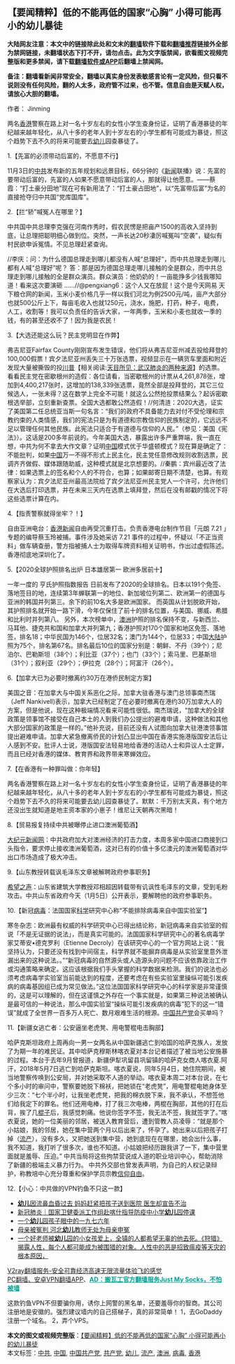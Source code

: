  <h2>【要闻精粹】低的不能再低的国家“心胸” 小得可能再小的幼儿暴徒</h2> <p class="notice"><b>大陆网友注意：本文中的链接除此处和文末的<a href="https://github.com/bannedbook/fanqiang" >翻墙</a>软件下载和<a href="https://github.com/killgcd/justmysocks/blob/master/README.md">翻墙推荐</a>链接外全部为禁网链接，未翻墙状态下打不开，请勿点击。此为文字版禁闻，欲看图文视频完整版和更多禁闻，请下载<a href="https://github.com/bannedbook/fanqiang">翻墙软件或APP</a>后翻墙上禁闻网。</p><p>备注：翻墙看新闻非常安全，翻墙以真实身份发表敏感言论有一定风险，但只看不说则没有任何风险，翻的人太多，政府管不过来，也不管。信息自由是天赋人权，请放心大胆的翻墙。</b></p>  <div class="entry"> <p>作者： Jinming</p> <p id="summary">两名<a href="https://www.bannedbook.org/bnews/tag/%e9%a6%99%e6%b8%af/" class="st_tag internal_tag" rel="tag" title="标签 香港 下的日志">香港</a>警察在路上对一名十岁左右的女性小学生查身份证，证明了香港暴徒的年纪越来越年轻化，从八十多的老年人到十岁左右的小学生都有可能成为暴徒，照这个趋势下去不久的将来可能要去<a href="https://www.bannedbook.org/bnews/tag/%E5%B9%BC%E5%84%BF/" class="st_tag internal_tag" rel="tag" title="标签 幼儿 下的日志">幼儿</a>园查暴徒了。</p> <p>1.【先富的必须带动后富的，不愿意不行】</p> <p></p> <p>11月3日的<a href="https://www.bannedbook.org/bnews/tag/%e4%b8%ad%e5%85%b1/" class="st_tag internal_tag" rel="tag" title="标签 中共 下的日志">中共</a>发布新的五年规划和远景目标，66分钟的《<span class='wp_keywordlink_affiliate'><a href="https://www.bannedbook.org/" title="新闻">新闻</a></span>联播》说：先富的要带动后富的，先富的人如果不愿意带动后富的人，那就得让他愿意。——蔡霞：“打土豪分田地”现在可有新用法了：“打土豪占田地”，以“先富带后富”为名的直接抢夺归中共国“党库国库”。</p> <p>2.【拦“轿”喊冤人在哪里？】</p> <p></p> <p>中共国中共总理李克强在河南作秀时，假农民愣是把亩产1500的高收入坚持到底，让总理把聪明细心做到位。突然，一声长达20秒凄厉喊冤叫“空袭”，疑似有村民欲申诉冤情。不见总理赶紧查询。</p> <p>//李庆：问：为什么德国总理走到哪儿都没有人喊“总理好”，而中共总理走到哪儿都有人喊“总理好”呢？ 答：那是因为德国总理走哪儿接触的全是群众，而中共总理走到哪儿接触的全是群众演员。群众演员：他奶奶的！一亩能挣多少钱我哪知道！看来这次要演砸 &#8230;&#8230;//@pengxiang6：这个人又在放屁！这个是今天网易 天下粮仓网的新闻，玉米小麦价格几乎一样以我们河北为例2500元/吨，亩产大部分也就500公斤上下，每亩毛收入也就1250元，浇水，施肥，打药，种子，电费，人工，收割等！我可以负责任的告诉大家，一年两季，玉米和小麦也就收一季的钱，有的甚至还收不了！因为我是农民！</p>  <p>3.【大选还能这么玩？民主党明显在作弊】</p> <p></p> <p>弗吉尼亚Fairfax County刚刚宣布发生错误，他们将从弗吉尼亚州减去投给拜登的100,000假票！宾夕法尼亚州丢失三十万张选票，视频显示在一辆货车里面和附近发现大量被撕毁的投<span class='wp_keywordlink'><a href="https://www.bannedbook.org/bnews/comments/20200816/1381118.html" title="天目所见：川普将再赢总统大选 共和党掌参众两院" target="_blank">川普</a></span>【相关阅读:<a href='https://www.bannedbook.org/bnews/comments/20200816/1381123.html' target='_blank'>天目所见：武汉肺炎的两种来源</a>】的选票。看看民主党在密歇根州的造假：各位请看，当密歇根州的计票从4,261,878张，增加到4,400,217张时，这增加的138,339张选票，竟然全部是投拜登的，其它三位候选人，一张未得？这在数学上完全不可能！就这么公然抢投票结果么？起诉密歇根选举部，立刻重新查票。全国大选都敢公然造假！//何清涟：2020大选，证实了美国第二任总统亚当斯一句名言：“我们的政府不具备能力去对付不受伦理和宗教约束的人类情感，我们的宪法只是为有道德和宗教信仰的民族制定的，它远远不足以管理任何其他民族。此宪法只适合于有道德与信仰的人民。”（参见：美国《宪法》）。这话是200多年前说的。今年美国大选，暴露出许多严重弊端，我一直在想，中共为何不拿去大作文章？证明<span class='wp_keywordlink_affiliate'><a href="https://www.bannedbook.org/" title="中国" target="_blank">中国</a></span>模式优于华盛顿模式？现在算是确定了：不能批判，如果<a href="https://www.bannedbook.org/bnews/tag/%E4%B8%AD%E5%9B%BD/" class="st_tag internal_tag" rel="tag" title="标签 中国 下的日志">中国</a>万一不得不形式上民主化，民主党任意修改规则收割选票，民调齐齐做假、媒体跟随助威，这种模式就是北京想要的。//秦鹏：宾州最近改了法律：如果选票上的签名和个人的不符合，也算；如果邮寄日期不清楚，也算。有观察家认为：宾夕法尼亚州最高法院给了宾夕法尼亚州民主党人一个许可，允许他们在大选后打印选票，并在未来三天内在选票上填拜登，然后在没有邮戳的情况下将这些选票计算在内。</p> <p>4.【指责警察就得坐牢？！】</p> <p>自由亚洲电台：<span class='wp_keywordlink_affiliate'><a href="https://www.bannedbook.org/bnews/cnnews/hknews/" title="香港新闻" target="_blank">香港新闻</a></span>自由再受沉重打击。负责香港电台制作节目「元朗 7.21 」专题的编导蔡玉玲被捕。事件涉及她采访 7.21 事件的过程中，怀疑以「不正当资料」做车辆查册，警方指被捕人士为取得车牌资料相关证明书，作出过虚假陈述。香港彻底地深圳化了。</p> <p>5.【2020全球护照排名出炉 日本雄居第一 欧洲多居前十】</p> <p></p> <p>一年一度的 亨氏护照指数报告 日前发布了2020的全球排名。日本以191个免签、落地签目的地，连续第3年蝉联第一的地位、新加坡位列第二、欧洲第一的德国与亚洲的韩国并列第三。余下的前10名大多是欧洲国家。 而英国从计划脱欧开始，其护照排名就开始一路下滑，今年仅保住了前十的排名位置，与美国、挪威、希腊和比利时并列第八。 另外，本次榜单中，<a href="https://www.bannedbook.org/bnews/tag/%e6%be%b3%e6%b4%b2/" class="st_tag internal_tag" rel="tag" title="标签 澳洲 下的日志">澳洲</a>护照的排名保持不变，与新西兰、马耳他、捷克共和国和加拿大并列第九；香港护照对170个国家和地区免签、落地签，排名18；中华民国为146个，位居32名；澳门为144个，位居33；中国<span class='wp_keywordlink_affiliate'><a href="https://www.bannedbook.org/" title="大陆" target="_blank">大陆</a></span>护照为75个，排名第67名。排名最后10位的国家分别是：朝鲜、不丹（39个）；尼泊尔、巴勒斯坦（38个）；利比亚（37个）；也门（33个）；索马里、巴基斯坦（31个）；叙利亚（29个）；伊拉克（28个）；阿富汗（26个）。</p> <p>6.【加拿大已为必要时撤离约30万在港侨民制定方案】</p>  <p></p> <p>美国之音：在加拿大与中国关系恶化之际，加拿大驻香港与澳门总领事南杰瑞（Jeff Nankivell)表示，加拿大已经制定了在必要时撤离在港约30万加拿大人的方案，但是他说，现在这种极端情况看来可能性很低。南杰瑞说，“加拿大的全球政策是领事馆不接受在自己本土的人到我们办公提出的避难申请，这种做法和其他大部分国家的政策是一样的。”他补充说，目前还没有人试图向加拿大驻港澳领事馆提出避难申请。加拿大紧急撤离侨民的计划凸显出中国在香港实施港版国安法后让人感到不安。批评人士说，港版国安法轻易地给香港的活动人士和异议人士定罪，而且已经对香港的媒体、教育界和政界带来寒蝉效应。</p> <p>7.【在香港有一种罪叫做：你年轻】</p> <p></p> <p>两名香港警察在路上对一名十岁左右的女性小学生查身份证，证明了香港暴徒的年纪越来越年轻化，从八十多的老年人到十岁左右的小学生都有可能成为暴徒，照这个趋势下去不久的将来可能要去幼儿园查暴徒了。默默：千万别太天真，有个地方还没出生就知道是地主资本家的小崽子！维尼让天朝再次黑暗！</p> <p>8.【贸易报复持续中共被曝停止进口澳洲葡萄酒】</p> <p></p> <p><span class='wp_keywordlink_affiliate'><a href="http://www.epochtimes.com/" title="大纪元新闻网" target="_blank">大纪元新闻网</a></span>：中共政府加大对澳洲经济的打击力度，本周多家中国进口商接到口头指令，要求停止接收澳洲葡萄酒，这对已有的价值十多亿澳元的澳洲葡萄酒对华出口市场造成了极大冲击。</p> <p>9.【山东教授转载讽毛泽东文章被解聘政府参事职务】</p>  <p></p> <p><span class='wp_keywordlink_affiliate'><a href="https://www.soundofhope.org" title="希望之声" target="_blank">希望之声</a></span>：山东省建筑大学教授邓相超因转载带有讥讽性毛泽东的文章，受到毛粉攻击。中共山东省政府今天（1月5日）公开表示，要解聘他的政府参事职务。</p> <p>10.【新冠<a href="https://www.bannedbook.org/bnews/tag/%e7%97%85%e6%af%92/" class="st_tag internal_tag" rel="tag" title="标签 病毒 下的日志">病毒</a>：法国国家<span class='wp_keywordlink'><a href="https://www.bannedbook.org/forum11/topic309.html" title="禁片：“科学”的棍子" target="_blank">科学</a></span>研究中心称“不能排除病毒来自中国实验室”】</p> <p></p> <p>寒冬杂志：欧洲最有权威的科学研究中心已得出结论称，新冠病毒来自实验室的假说「不是无证据的说法」，而是真实可能的。法国国家科学研究中心的著名病毒学家艾蒂安•德克罗利（Etienne Decroly）在该研究中心的一个官方网站上说：“我坚持认为，只要还没有找到中间宿主，科学界就不能摒弃病毒是从实验室里意外泄漏出来的这种说法。。”“新冠病毒的自然源头或人造源头的问题不应该依靠政治工作或沟通策略来确定。这应该根据我们手头掌握的科学数据来检测。我们的说法也必须考虑病毒学实验室当前能达到的程度，还要考虑在有些实验室里操纵可能引发疾病的病毒基因组已成为常见做法。”这位法国国家科学研究中心的科学家是非常谨慎的，这是可以理解的，但在这谨慎之外存在一个事实就是，如果第三种说法被确认是最可信的一种说法，那么中国实验室“操纵可能引发疾病的病毒”犯下的这一“错误”就成了全世界一百多万人死亡、数月艰难生活的根源。<a href="https://www.bannedbook.org/bnews/tag/%e4%b8%ad%e5%9b%bd%e5%85%b1%e4%ba%a7%e5%85%9a/" class="st_tag internal_tag" rel="tag" title="标签 中国共产党 下的日志">中国共产党</a>会买单吗？</p> <p>11.【新疆女逃亡者：公安逼坐老虎凳、用电警棍电击胸部】</p> <p></p> <p>哈萨克斯坦政府上周再向一男一女两名从中国新疆逃亡到哈国的哈萨克族人，发放了为期一年的难民证。其中哈萨克穆斯林喀衣夏对本台记者描述了被当地公安施暴的过程。本台于去年9月曾报道，新疆伊犁巩留县巩留镇的哈萨克女商人喀衣夏.阿汗，2018年5月7日逃亡到哈萨克斯坦。喀衣夏说，同年5月4日，她住院期间，被当地警察传唤到公安局，并对她采取不人道的举动。喀衣夏本周二对本台说，在七个多小时的审问中，警察要她脱下棉袄，把她锁在“老虎凳”，用电警棍电她身体至少三次：“七个半小时，让我坐老虎凳，把我的棉衣脱下来，我不承认，不想签他们给我定下的罪名。他们还用电棒，打了我三次电棒，两棍在胸部，其他的打在后背，挨了几<span class='wp_keywordlink'><a href="https://www.bannedbook.org/forum11/topic309.html" title="禁片：“科学”的棍子" target="_blank">棍子</a></span>后，我感觉刺痛。他说你签字不签，我无法不签，我就签字了。”喀衣夏说，她的一位美丽的邻居，被送入教育营后，遭到管教人员凌辱：“就是那个小姑娘，我的邻居，她在集中营两个月以后出来了，怀孕了。她出来以后把孩子打掉（<a href="https://www.bannedbook.org/bnews/tag/%E6%B5%81%E4%BA%A7/" class="st_tag internal_tag" rel="tag" title="标签 流产 下的日志">流产</a>），没有多久，又把她送到集中营，她到底现在在哪里，她会出什么事，我不知道，我打听了很多次，谁也不知道。小姑娘把经历跟我讲了一下，集中营里面就是羞辱、压迫。” 中共当局将这些拘禁营说成人道的职业培训中心，帮助消除了新疆的极端主义暴力行为。 中共外交部也曾发表声明，为自己的人权记录辩护，称教培中心充分尊重和保护学员宗教<span class='wp_keywordlink'><a href="https://www.bannedbook.org/forum11/topic307.html" title="禁片：在中国宗教信仰自由吗？" target="_blank">信仰自由</a></span>。</p> <p>12.【小心：中共做的VPN钓鱼不只这一款】</p>  <p></p> <ul class='op-related-articles' title='相关阅读'> <li><a href='https://www.bannedbook.org/bnews/lifebaike/20201031/1423240.html' target='_blank'><b>幼儿</b>因流鼻血昏过去 妈妈赶紧把孩子送到医院 医生却宣告不治</a></li> <li><a href='https://www.bannedbook.org/bnews/baitai/20201025/1420126.html' target='_blank'>新冠肺炎｜国家卫健委派工作组赴喀什指导防疫中小学<b>幼儿</b>园停课</a></li> <li><a href='https://www.bannedbook.org/bnews/lishi/20201023/1418686.html' target='_blank'>一个<b>幼儿</b>园孩子眼中的一九七六年</a></li> <li><a href='https://www.bannedbook.org/bnews/cbnews/20201017/1415589.html' target='_blank'>母亲被冤判 河北<b>幼儿</b>教师无处为母亲申冤</a></li> <li><a href='https://www.bannedbook.org/bnews/comments/20201008/1410176.html' target='_blank'>一个好老师被<b>幼儿</b>园的小女孩爱上，全镇的人都希望无辜的他去死。《狩猎》揭露人性，每个人都可能成为被围猎的对象。人性中的恶是招致瘟疫等天灾的根本原因，</a></li> </ul> <p class="texttj"> <a href="https://www.bannedbook.org/forum23/topic22702.html" target="_blank">V2ray翻墙服务-安全可靠经济高速无限流量体验飞的感觉</a><br/> <a href="https://github.com/bannedbook/fanqiang/wiki/%E7%A6%81%E9%97%BB%E7%BD%91%E5%AE%89%E5%8D%93%E7%BF%BB%E5%A2%99%E6%96%B0%E9%97%BBAPP" target="_blank">PC翻墙、安卓VPN翻墙APP</a>、<span onclick="window.open('https://github.com/killgcd/justmysocks/blob/master/README.md')" style="font-weight:bold;color:#00A191;cursor:pointer;text-decoration:underline;outline:none">AD：搬瓦工官方翻墙服务Just My Socks，不怕被墙</span></p><p>这款钓鱼VPN不但要骗你用，诱你上网警的黑名单，还要羞辱你的智商。其公司注册地是安徽的。强烈建议墙内的自己搭梯子，真的非常简单！ 1，去GoDaddy注册一个域名。 2，弄个VPS。</p><a name='sharetosocial'></a>       <div><b>本文的图文或视频完整版</b>：<a href='https://www.bannedbook.org/bnews/comments/20201105/1426164.html'>【要闻精粹】低的不能再低的国家“心胸” 小得可能再小的幼儿暴徒</a></div>  </div><!--END ENTRY--> <div class="postfooter"> <div>本文标签：<a href="https://www.bannedbook.org/bnews/tag/%e4%b8%ad%e5%85%b1/" rel="tag">中共</a>, <a href="https://www.bannedbook.org/bnews/tag/%E4%B8%AD%E5%9B%BD/" rel="tag">中国</a>, <a href="https://www.bannedbook.org/bnews/tag/%e4%b8%ad%e5%9b%bd%e5%85%b1%e4%ba%a7%e5%85%9a/" rel="tag">中国共产党</a>, <a href="https://www.bannedbook.org/bnews/tag/%e5%85%b1%e4%ba%a7%e5%85%9a/" rel="tag">共产党</a>, <a href="https://www.bannedbook.org/bnews/tag/%E5%B9%BC%E5%84%BF/" rel="tag">幼儿</a>, <a href="https://www.bannedbook.org/bnews/tag/%E6%B5%81%E4%BA%A7/" rel="tag">流产</a>, <a href="https://www.bannedbook.org/bnews/tag/%e6%be%b3%e6%b4%b2/" rel="tag">澳洲</a>, <a href="https://www.bannedbook.org/bnews/tag/%e7%97%85%e6%af%92/" rel="tag">病毒</a>, <a href="https://www.bannedbook.org/bnews/tag/%e9%a6%99%e6%b8%af/" rel="tag">香港</a></div>  </div><!--END POSTFOOTER--> 